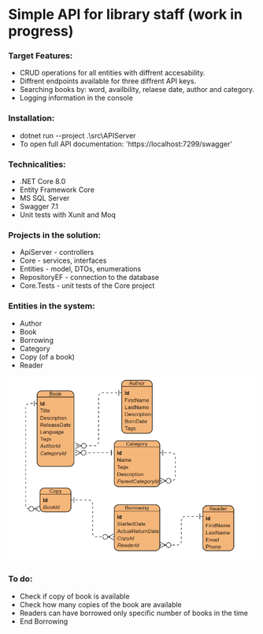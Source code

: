 # Simple API for library staff (work in progress)

### Target Features:
- CRUD operations for all entities with diffrent accesability.
- Diffrent endpoints available for three diffrent API keys.
- Searching books by: word, availbility, relaese date, author and category.
- Logging information in the console

### Installation:
- dotnet run --project .\src\APIServer
- To open full API documentation: 'https://localhost:7299/swagger'

### Technicalities:
- .NET Core 8.0
- Entity Framework Core
- MS SQL Server
- Swagger 7.1
- Unit tests with Xunit and Moq

### Projects in the solution:
- ApiServer - controllers
- Core - services, interfaces
- Entities - model, DTOs, enumerations
- RepositoryEF - connection to the database
- Core.Tests - unit tests of the Core project

### Entities in the system:
- Author
- Book
- Borrowing
- Category
- Copy (of a book)
- Reader

![alt text](https://github.com/SzaroBury/SimpleLibraryAPI/blob/master/erd.png?raw=true)

### To do:
- Check if copy of book is available
- Check how many copies of the book are available
- Readers can have borrowed only specific number of books in the time	
- End Borrowing
